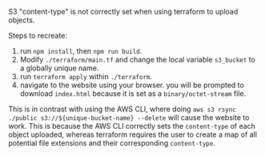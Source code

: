 S3 "content-type" is not correctly set when using terraform to upload objects.

Steps to recreate:
1. run `npm install`, then `npm run build`.
2. Modify `./terraform/main.tf` and change the local variable `s3_bucket` to a globally unique name. 
3. run `terraform apply` within `./terraform`.
4. navigate to the website using your browser. you will be prompted to download `index.html` because it is set as a `binary/octet-stream` file.

This is in contrast with using the AWS CLI, where doing `aws s3 rsync ./public s3://${unique-bucket-name} --delete` will cause the website to work. This is because the AWS CLI correctly sets the `content-type` of each object uploaded, whereas terraform requires the user to create a map of all potential file extensions and their corresponding `content-type`.
